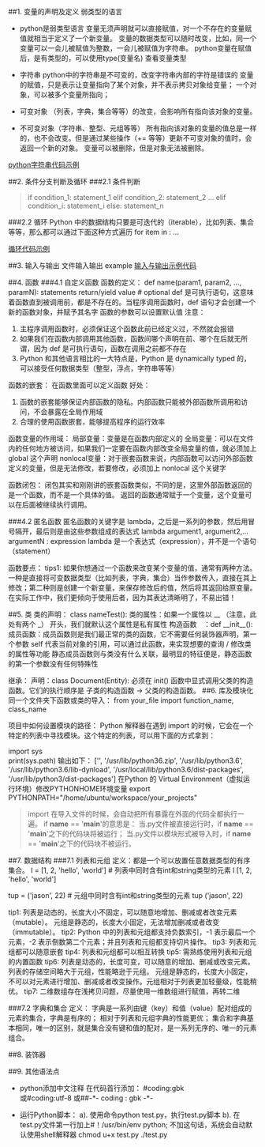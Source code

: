 ##1. 变量的声明及定义  弱类型的语言
- python是弱类型语言
变量无须声明就可以直接赋值，对一个不存在的变量赋值就相当于定义了一个新变量。
变量的数据类型可以随时改变，比如，同一个变量可以一会儿被赋值为整数，一会儿被赋值为字符串。
python变量在赋值后，是有类型的，可以使用type(变量名) 查看变量类型

- 字符串
python中的字符串是不可变的，改变字符串内部的字符是错误的
变量的赋值，只是表示让变量指向了某个对象，并不表示拷贝对象给变量；
一个对象，可以被多个变量所指向；

- 可变对象
（列表，字典，集合等等）的改变，会影响所有指向该对象的变量。

- 不可变对象（字符串、整型、元组等等）
所有指向该对象的变量的值总是一样的，也不会改变。但是通过某些操作（+= 等等）更新不可变对象的值时，会返回一个新的对象。
变量可以被删除，但是对象无法被删除。

[python字符串代码示例](https://github.com/zzppp1990/python-example/blob/main/pythonGrammerExample/strEg.py)

##2. 条件分支判断及循环
###2.1 条件判断

>if condition_1:
    statement_1
elif condition_2:
    statement_2
...
elif condition_i:
    statement_i
else:
    statement_n

###2.2 循环
Python 中的数据结构只要是可迭代的（iterable），比如列表、集合等等，那么都可以通过下面这种方式遍历
for item in <iterable>:
    ...

[循环代码示例](https://github.com/zzppp1990/python-example/blob/main/pythonGrammerExample/loopForEg.py)

##3. 输入与输出
文件输入输出 example
[输入与输出示例代码](https://github.com/zzppp1990/python-example/tree/main/pythonGrammerExample/inputOutputEg)

##4. 函数
###4.1 自定义函数
函数的定义：
def name(param1, param2, ..., paramN):
    statements
    return/yield value # optional
def 是可执行语句，这意味着函数直到被调用前，都是不存在的。当程序调用函数时，def 语句才会创建一个新的函数对象，并赋予其名字
函数的参数可以设置默认值
注意：
1. 主程序调用函数时，必须保证这个函数此前已经定义过，不然就会报错
2. 如果我们在函数内部调用其他函数，函数间哪个声明在前、哪个在后就无所谓，因为 def 是可执行语句，函数在调用之前都不存在
3. Python 和其他语言相比的一大特点是，Python 是 dynamically typed 的，可以接受任何数据类型（整型，浮点，字符串等等）

函数的嵌套：
在函数里面可以定义函数
好处：
1. 函数的嵌套能够保证内部函数的隐私。内部函数只能被外部函数所调用和访问，不会暴露在全局作用域
2. 合理的使用函数嵌套，能够提高程序的运行效率

函数变量的作用域：
局部变量：变量是在函数内部定义的
全局变量：可以在文件内的任何地方被访问，如果我们一定要在函数内部改变全局变量的值，就必须加上 global 这个声明
nonlocal变量：对于嵌套函数来说，内部函数可以访问外部函数定义的变量，但是无法修改，若要修改，必须加上 nonlocal 这个关键字

函数闭包：
闭包其实和刚刚讲的嵌套函数类似，不同的是，这里外部函数返回的是一个函数，而不是一个具体的值。
返回的函数通常赋于一个变量，这个变量可以在后面被继续执行调用。

###4.2 匿名函数
匿名函数的关键字是 lambda，之后是一系列的参数，然后用冒号隔开，最后则是由这些参数组成的表达式
lambda argument1, argument2,... argumentN : expression
lambda 是一个表达式（expression），并不是一个语句（statement）

函数要点：
tips1: 如果你想通过一个函数来改变某个变量的值，通常有两种方法。一种是直接将可变数据类型（比如列表，字典，集合）当作参数传入，直接在其上修改；第二种则是创建一个新变量，来保存修改后的值，然后将其返回给原变量。在实际工作中，我们更倾向于使用后者，因为其表达清晰明了，不易出错！

##5. 类
类的声明： class nameTest():
类的属性：如果一个属性以 __ （注意，此处有两个 _） 开头，我们就默认这个属性是私有属性
构造函数　：def \_\_init\_\_():
成员函数：成员函数则是我们最正常的类的函数，它不需要任何装饰器声明，第一个参数 self 代表当前对象的引用，可以通过此函数，来实现想要的查询 / 修改类的属性等功能
静态成员函数则与类没有什么关联，最明显的特征便是，静态函数的第一个参数没有任何特殊性

继承：
声明：class Document(Entity):
必须在 init() 函数中显式调用父类的构造函数。它们的执行顺序是 子类的构造函数 -> 父类的构造函数。
##6. 库及模块化
同一个文件夹下函数或类的导入：
from your_file import function_name, class_name

项目中如何设置模块的路径：
Python 解释器在遇到 import 的时候，它会在一个特定的列表中寻找模块。这个特定的列表，可以用下面的方式拿到：

import sys  
print(sys.path)
输出如下：
['', '/usr/lib/python36.zip', '/usr/lib/python3.6', '/usr/lib/python3.6/lib-dynload', '/usr/local/lib/python3.6/dist-packages', '/usr/lib/python3/dist-packages']
在Python 的 Virtual Environment（虚拟运行环境）修改PYTHONHOME环境变量
export PYTHONPATH="/home/ubuntu/workspace/your_projects"

>import 在导入文件的时候，会自动把所有暴露在外面的代码全都执行一遍。
if __name__ == '__main__'的意思是：
当.py文件被直接运行时，if __name__ == '__main__'之下的代码块将被运行；
当.py文件以模块形式被导入时，if __name__ == '__main__'之下的代码块不被运行。


##7. 数据结构
###7.1 列表和元组
定义：都是一个可以放置任意数据类型的有序集合。
l = [1, 2, 'hello', 'world'] # 列表中同时含有int和string类型的元素
l
[1, 2, 'hello', 'world']

tup = ('jason', 22) # 元组中同时含有int和string类型的元素
tup
('jason', 22)

tip1:
列表是动态的，长度大小不固定，可以随意地增加、删减或者改变元素（mutable）。
元组是静态的，长度大小固定，无法增加删减或者改变（immutable）。
tip2:
Python 中的列表和元组都支持负数索引，-1 表示最后一个元素，-2 表示倒数第二个元素；并且列表和元组都支持切片操作。
tip3:
列表和元组都可以随意嵌套
tip4:
列表和元组都可以相互转换
tip5:
需熟练使用列表和元组的内置函数
tip6:
列表是动态的，长度可变，可以随意的增加、删减或改变元素。列表的存储空间略大于元组，性能略逊于元组。
元组是静态的，长度大小固定，不可以对元素进行增加、删减或者改变操作。元组相对于列表更加轻量级，性能稍优。
tip7:
二维数组存在浅拷贝问题，尽量使用一维数组进行赋值，再转二维



###7.2 字典和集合
定义：
字典是一系列由键（key）和值（value）配对组成的元素的集合，字典是有序的；
相对于列表和元组字典的性能更优；
集合和字典基本相同，唯一的区别，就是集合没有键和值的配对，是一系列无序的、唯一的元素组合。

##8. 装饰器

##9. 其他语法点
- python添加中文注释
在代码首行添加：
\#coding:gbk    
或#coding:utf-8
或##-\*- coding : gbk -\*-

- 运行Python脚本：
a). 使用命令python test.py，执行test.py脚本
b). 在test.py文件第一行加上#！/usr/bin/env python; 不加这句话，系统会自动默认使用shell解释器
chmod u+x test.py
 ./test.py
